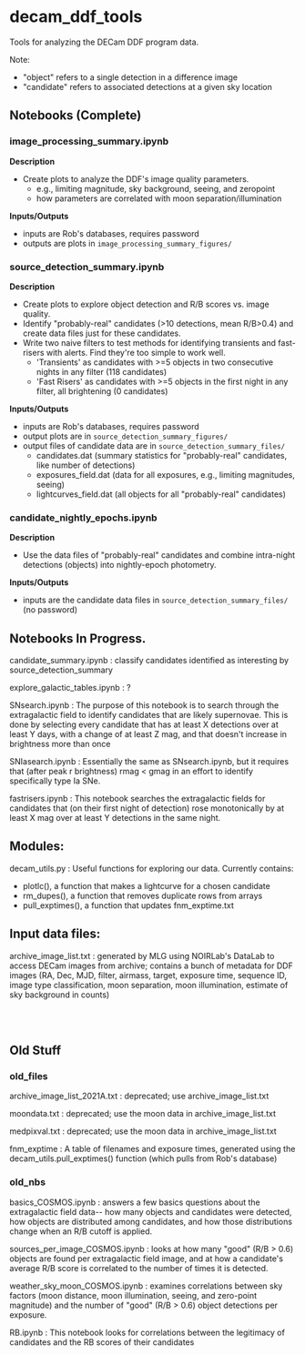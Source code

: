 # decam_ddf_tools
Tools for analyzing the DECam DDF program data.

Note:

 * "object" refers to a single detection in a difference image
 * "candidate" refers to associated detections at a given sky location


## Notebooks (Complete)

### image_processing_summary.ipynb

**Description**<br>
 * Create plots to analyze the DDF's image quality parameters.
   * e.g., limiting magnitude, sky background, seeing, and zeropoint
   * how parameters are correlated with moon separation/illumination

**Inputs/Outputs**<br>
 * inputs are Rob's databases, requires password
 * outputs are plots in `image_processing_summary_figures/`

### source_detection_summary.ipynb

**Description**<br>
 * Create plots to explore object detection and R/B scores vs. image quality.
 * Identify "probably-real" candidates (>10 detections, mean R/B>0.4) and create data files just for these candidates.
 * Write two naive filters to test methods for identifying transients and fast-risers with alerts. Find they're too simple to work well.
   * 'Transients' as candidates with >=5 objects in two consecutive nights in any filter (118 candidates)
   * 'Fast Risers' as candidates with >=5 objects in the first night in any filter, all brightening (0 candidates)

**Inputs/Outputs**<br>
 * inputs are Rob's databases, requires password
 * output plots are in `source_detection_summary_figures/`
 * output files of candidate data are in `source_detection_summary_files/`
   * candidates.dat (summary statistics for "probably-real" candidates, like number of detections)
   * exposures_field.dat (data for all exposures, e.g., limiting magnitudes, seeing)
   * lightcurves_field.dat (all objects for all "probably-real" candidates)

### candidate_nightly_epochs.ipynb

**Description**<br>
 * Use the data files of "probably-real" candidates and combine intra-night detections (objects) into nightly-epoch photometry.

**Inputs/Outputs**<br>
 * inputs are the candidate data files in `source_detection_summary_files/` (no password)


## Notebooks In Progress.

candidate_summary.ipynb : classify candidates identified as interesting by source_detection_summary

explore_galactic_tables.ipynb : ?

SNsearch.ipynb : The purpose of this notebook is to search through the extragalactic field to identify candidates that are likely supernovae. This is done by selecting every candidate that has at least X detections over at least Y days, with a change of at least Z mag, and that doesn't increase in brightness more than once

SNIasearch.ipynb : Essentially the same as SNsearch.ipynb, but it requires that (after peak r brightness) rmag < gmag in an effort to identify specifically type Ia SNe.

fastrisers.ipynb : This notebook searches the extragalactic fields for candidates that (on their first night of detection) rose monotonically by at least X mag over at least Y detections in the same night.

## Modules:

decam_utils.py : Useful functions for exploring our data. Currently contains:
 * plotlc(), a function that makes a lightcurve for a chosen candidate
 * rm_dupes(), a function that removes duplicate rows from arrays
 * pull_exptimes(), a function that updates fnm_exptime.txt

## Input data files:

archive_image_list.txt : generated by MLG using NOIRLab's DataLab to access DECam images from archive; contains a bunch of metadata for DDF images (RA, Dec, MJD, filter, airmass, target, exposure time, sequence ID, image type classification, moon separation, moon illumination, estimate of sky background in counts)

<br>
<br>

## Old Stuff

### old_files

archive_image_list_2021A.txt : deprecated; use archive_image_list.txt

moondata.txt : deprecated; use the moon data in archive_image_list.txt

medpixval.txt : deprecated; use the moon data in archive_image_list.txt

fnm_exptime : A table of filenames and exposure times, generated using the decam_utils.pull_exptimes() function (which pulls from Rob's database)

### old_nbs

basics_COSMOS.ipynb : answers a few basics questions about the extragalactic field data-- how many objects and candidates were detected, how objects are distributed among candidates, and how those distributions change when an R/B cutoff is applied.

sources_per_image_COSMOS.ipynb : looks at how many "good" (R/B > 0.6) objects are found per extragalactic field image, and at how a candidate's average R/B score is correlated to the number of times it is detected.

weather_sky_moon_COSMOS.ipynb : examines correlations between sky factors (moon distance, moon illumination, seeing, and zero-point magnitude) and the number of "good" (R/B > 0.6) object detections per exposure.

RB.ipynb : This notebook looks for correlations between the legitimacy of candidates and the RB scores of their candidates